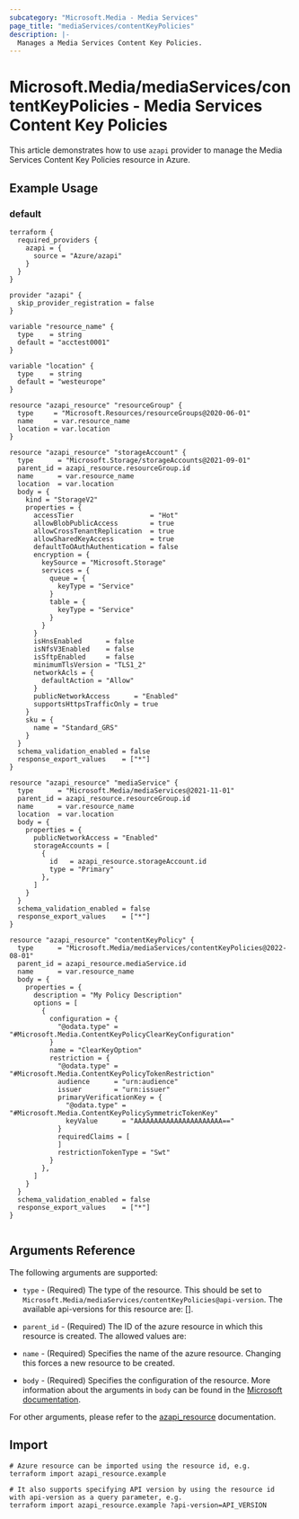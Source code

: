 ```yaml
---
subcategory: "Microsoft.Media - Media Services"
page_title: "mediaServices/contentKeyPolicies"
description: |-
  Manages a Media Services Content Key Policies.
---
```


# Microsoft.Media/mediaServices/contentKeyPolicies - Media Services Content Key Policies

This article demonstrates how to use `azapi` provider to manage the Media Services Content Key Policies resource in Azure.



## Example Usage

### default

```hcl
terraform {
  required_providers {
    azapi = {
      source = "Azure/azapi"
    }
  }
}

provider "azapi" {
  skip_provider_registration = false
}

variable "resource_name" {
  type    = string
  default = "acctest0001"
}

variable "location" {
  type    = string
  default = "westeurope"
}

resource "azapi_resource" "resourceGroup" {
  type     = "Microsoft.Resources/resourceGroups@2020-06-01"
  name     = var.resource_name
  location = var.location
}

resource "azapi_resource" "storageAccount" {
  type      = "Microsoft.Storage/storageAccounts@2021-09-01"
  parent_id = azapi_resource.resourceGroup.id
  name      = var.resource_name
  location  = var.location
  body = {
    kind = "StorageV2"
    properties = {
      accessTier                   = "Hot"
      allowBlobPublicAccess        = true
      allowCrossTenantReplication  = true
      allowSharedKeyAccess         = true
      defaultToOAuthAuthentication = false
      encryption = {
        keySource = "Microsoft.Storage"
        services = {
          queue = {
            keyType = "Service"
          }
          table = {
            keyType = "Service"
          }
        }
      }
      isHnsEnabled      = false
      isNfsV3Enabled    = false
      isSftpEnabled     = false
      minimumTlsVersion = "TLS1_2"
      networkAcls = {
        defaultAction = "Allow"
      }
      publicNetworkAccess      = "Enabled"
      supportsHttpsTrafficOnly = true
    }
    sku = {
      name = "Standard_GRS"
    }
  }
  schema_validation_enabled = false
  response_export_values    = ["*"]
}

resource "azapi_resource" "mediaService" {
  type      = "Microsoft.Media/mediaServices@2021-11-01"
  parent_id = azapi_resource.resourceGroup.id
  name      = var.resource_name
  location  = var.location
  body = {
    properties = {
      publicNetworkAccess = "Enabled"
      storageAccounts = [
        {
          id   = azapi_resource.storageAccount.id
          type = "Primary"
        },
      ]
    }
  }
  schema_validation_enabled = false
  response_export_values    = ["*"]
}

resource "azapi_resource" "contentKeyPolicy" {
  type      = "Microsoft.Media/mediaServices/contentKeyPolicies@2022-08-01"
  parent_id = azapi_resource.mediaService.id
  name      = var.resource_name
  body = {
    properties = {
      description = "My Policy Description"
      options = [
        {
          configuration = {
            "@odata.type" = "#Microsoft.Media.ContentKeyPolicyClearKeyConfiguration"
          }
          name = "ClearKeyOption"
          restriction = {
            "@odata.type" = "#Microsoft.Media.ContentKeyPolicyTokenRestriction"
            audience      = "urn:audience"
            issuer        = "urn:issuer"
            primaryVerificationKey = {
              "@odata.type" = "#Microsoft.Media.ContentKeyPolicySymmetricTokenKey"
              keyValue      = "AAAAAAAAAAAAAAAAAAAAAA=="
            }
            requiredClaims = [
            ]
            restrictionTokenType = "Swt"
          }
        },
      ]
    }
  }
  schema_validation_enabled = false
  response_export_values    = ["*"]
}


```



## Arguments Reference

The following arguments are supported:

* `type` - (Required) The type of the resource. This should be set to `Microsoft.Media/mediaServices/contentKeyPolicies@api-version`. The available api-versions for this resource are: [].

* `parent_id` - (Required) The ID of the azure resource in which this resource is created. The allowed values are:  
  

* `name` - (Required) Specifies the name of the azure resource. Changing this forces a new resource to be created.

* `body` - (Required) Specifies the configuration of the resource. More information about the arguments in `body` can be found in the [Microsoft documentation](https://learn.microsoft.com/en-us/azure/templates/Microsoft.Media/mediaServices/contentKeyPolicies?pivots=deployment-language-terraform).

For other arguments, please refer to the [azapi_resource](https://registry.terraform.io/providers/Azure/azapi/latest/docs/resources/resource) documentation.

## Import

 ```shell
 # Azure resource can be imported using the resource id, e.g.
 terraform import azapi_resource.example 
 
 # It also supports specifying API version by using the resource id with api-version as a query parameter, e.g.
 terraform import azapi_resource.example ?api-version=API_VERSION
 ```
